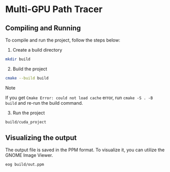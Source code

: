 # Multi-GPU Path Tracer

## Compiling and Running

To compile and run the project, follow the steps below:

1. Create a build directory

```bash
mkdir build
```

2. Build the project

```bash
cmake --build build
```

> [!NOTE]
> If you get `Cmake Error: could not load cache` error, run `cmake -S . -B build` and re-run the build command.

3. Run the project

```bash
build/cuda_project
```

## Visualizing the output

The output file is saved in the PPM format. To visualize it, you can utilize the GNOME Image Viewer.

```bash
eog build/out.ppm
```
